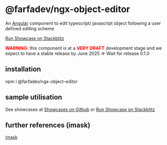 <h1> @farfadev/ngx-object-editor </h1>

An [Angular](https://angular.dev/) component to edit typescript/ javascript object following a user defined editing scheme

<a href='https://stackblitz.com/github/farfadev/ngx-lib'>Run Showcase on Stackblitz</a>

<span style='color:red;font-weight:bold;'>WARNING:</span> this component is at a <span style='color:red;font-weight:bold;'>VERY DRAFT</span> development stage and we expect to have a stable release by June 2025 => Wait for release 0.1.0


<h2>installation</h2>
npm i @farfadev/ngx-object-editor

<h2>sample utilisation</h2>
See showcases at <a href=https://github.com/farfadev/ngx-lib/tree/main/projects/showcase/src/app/showcases>Showcases on Github</a> or <a href='https://stackblitz.com/github/farfadev/ngx-lib'>Run Showcase on Stackblitz</a>


<h2>further references (imask)</h2>
<a href="https://imask.js.org/guide.html#getting-started">imask</a>

